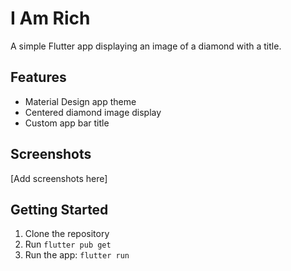 # I Am Rich

A simple Flutter app displaying an image of a diamond with a title.

## Features
- Material Design app theme
- Centered diamond image display
- Custom app bar title

## Screenshots
[Add screenshots here]

## Getting Started
1. Clone the repository
2. Run `flutter pub get`
3. Run the app: `flutter run`
